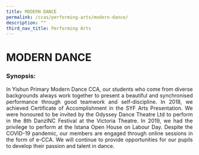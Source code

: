 ```yaml
---
title: MODERN DANCE
permalink: /ccas/performing-arts/modern-dance/
description: ""
third_nav_title: Performing Arts
---
```

# MODERN DANCE

### Synopsis:

<p style="text-align: justify;">In Yishun Primary Modern Dance CCA, our students who come from diverse backgrounds always work together to present a beautiful and synchronised performance through good teamwork and self-discipline. In 2018, we achieved Certificate of Accomplishment in the SYF Arts Presentation. We were honoured to be invited by the Odyssey Dance Theatre Ltd to perform in the 8th DanzINC Festival at the Victoria Theatre. In 2019, we had the privilege to perform at the Istana Open House on Labour Day. Despite the COVID-19 pandemic, our members are engaged through online sessions in the form of e-CCA. We will continue to provide opportunities for our pupils to develop their passion and talent in dance.</p>

